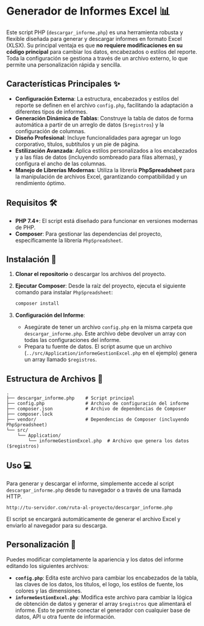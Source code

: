# Generador de Informes Excel 📊

Este script PHP (`descargar_informe.php`) es una herramienta robusta y flexible diseñada para generar y descargar informes en formato Excel (XLSX). Su principal ventaja es que **no requiere modificaciones en su código principal** para cambiar los datos, encabezados o estilos del reporte. Toda la configuración se gestiona a través de un archivo externo, lo que permite una personalización rápida y sencilla.

## Características Principales ✨

  * **Configuración Externa**: La estructura, encabezados y estilos del reporte se definen en el archivo `config.php`, facilitando la adaptación a diferentes tipos de informes.
  * **Generación Dinámica de Tablas**: Construye la tabla de datos de forma automática a partir de un arreglo de datos (`$registros`) y la configuración de columnas.
  * **Diseño Profesional**: Incluye funcionalidades para agregar un logo corporativo, títulos, subtítulos y un pie de página.
  * **Estilización Avanzada**: Aplica estilos personalizados a los encabezados y a las filas de datos (incluyendo sombreado para filas alternas), y configura el ancho de las columnas.
  * **Manejo de Librerías Modernas**: Utiliza la librería **PhpSpreadsheet** para la manipulación de archivos Excel, garantizando compatibilidad y un rendimiento óptimo.

## Requisitos 🛠️

  * **PHP 7.4+**: El script está diseñado para funcionar en versiones modernas de PHP.
  * **Composer**: Para gestionar las dependencias del proyecto, específicamente la librería `PhpSpreadsheet`.

## Instalación 🚀

1.  **Clonar el repositorio** o descargar los archivos del proyecto.

2.  **Ejecutar Composer**: Desde la raíz del proyecto, ejecuta el siguiente comando para instalar `PhpSpreadsheet`:

    ```bash
    composer install
    ```

3.  **Configuración del Informe**:

      * Asegúrate de tener un archivo `config.php` en la misma carpeta que `descargar_informe.php`. Este archivo debe devolver un array con todas las configuraciones del informe.
      * Prepara tu fuente de datos. El script asume que un archivo (`../src/Application/informeGestionExcel.php` en el ejemplo) genera un array llamado `$registros`.

## Estructura de Archivos 📂

```
.
├── descargar_informe.php    # Script principal
├── config.php               # Archivo de configuración del informe
├── composer.json            # Archivo de dependencias de Composer
├── composer.lock
├── vendor/                  # Dependencias de Composer (incluyendo PhpSpreadsheet)
└── src/
    └── Application/
        └── informeGestionExcel.php  # Archivo que genera los datos ($registros)
```

## Uso 💻

Para generar y descargar el informe, simplemente accede al script `descargar_informe.php` desde tu navegador o a través de una llamada HTTP.

```
http://tu-servidor.com/ruta-al-proyecto/descargar_informe.php
```

El script se encargará automáticamente de generar el archivo Excel y enviarlo al navegador para su descarga.

## Personalización 🔧

Puedes modificar completamente la apariencia y los datos del informe editando los siguientes archivos:

  * **`config.php`**: Edita este archivo para cambiar los encabezados de la tabla, las claves de los datos, los títulos, el logo, los estilos de fuente, los colores y las dimensiones.
  * **`informeGestionExcel.php`**: Modifica este archivo para cambiar la lógica de obtención de datos y generar el array `$registros` que alimentará el informe. Esto te permite conectar el generador con cualquier base de datos, API u otra fuente de información.
